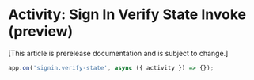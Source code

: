 # Activity: Sign In Verify State Invoke (preview)

[This article is prerelease documentation and is subject to change.]

<!-- langtabs-start -->
```typescript
app.on('signin.verify-state', async ({ activity }) => {});
```
<!-- langtabs-end -->